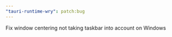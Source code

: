 ```yaml
---
"tauri-runtime-wry": patch:bug
---
```


Fix window centering not taking taskbar into account on Windows
